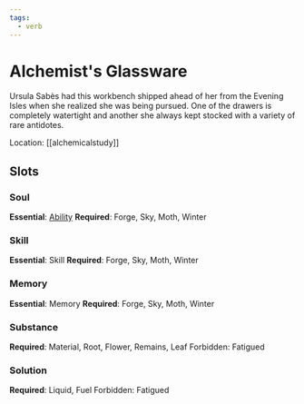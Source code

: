 ```yaml
---
tags:
  - verb
---
```

# Alchemist's Glassware
Ursula Sabès had this workbench shipped ahead of her from the Evening Isles when she realized she was being pursued. One of the drawers is completely watertight and another she always kept stocked with a variety of rare antidotes.

Location: [[alchemicalstudy]]
## Slots
### Soul
**Essential**: [Ability](https://uadaf.theevilroot.xyz/rowenarium/element/ability)
**Required**: Forge, Sky, Moth, Winter
### Skill
**Essential**: Skill
**Required**: Forge, Sky, Moth, Winter
### Memory
**Essential**: Memory
**Required**: Forge, Sky, Moth, Winter
### Substance
**Required**: Material, Root, Flower, Remains, Leaf
Forbidden: Fatigued
### Solution
**Required**: Liquid, Fuel
Forbidden: Fatigued

